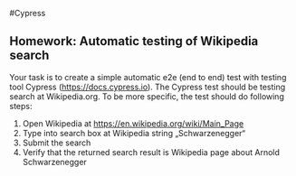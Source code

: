 #Cypress
## Homework: Automatic testing of Wikipedia search

Your task is to create a simple automatic e2e (end to end) test with testing tool Cypress
(https://docs.cypress.io). The Cypress test should be testing search at Wikipedia.org. To be more specific,
the test should do following steps:

1. Open Wikipedia at https://en.wikipedia.org/wiki/Main_Page
2. Type into search box at Wikipedia string „Schwarzenegger“
3. Submit the search
4. Verify that the returned search result is Wikipedia page about Arnold Schwarzenegger

